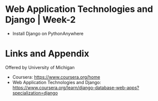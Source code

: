 # Web Application Technologies and Django | Week-2

* Install Django on PythonAnywhere

Links and Appendix
========================================================
Offered by University of Michigan


- Coursera: https://www.coursera.org/home
- Web Application Technologies and Django: https://www.coursera.org/learn/django-database-web-apps?specialization=django

